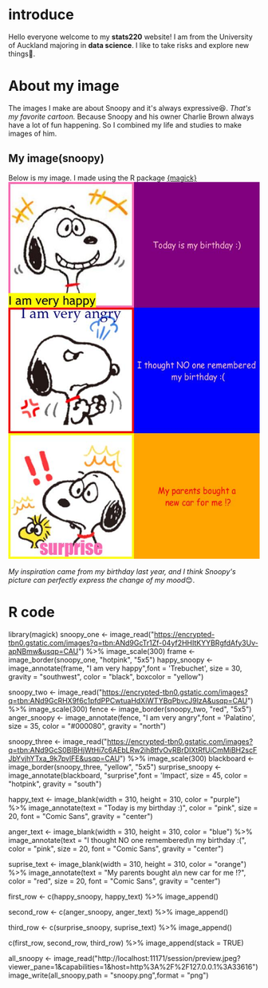 # introduce
Hello everyone welcome to my **stats220** website!
I am from the University of Auckland majoring in **data science**. I like to take risks and explore new things🙌.
# About my image
The images I make are about Snoopy and it's always expressive😆. _That's my favorite cartoon._ Because Snoopy and his owner Charlie Brown always have a lot of fun happening. So I combined my life and studies to make images of him.
## My image(snoopy)
Below is my image. I made using the R package [{magick}](https://cran.r-project.org/web/packages/magick/vignettes/intro.html)
![snoopy](https://github.com/RuoqiZhang7/stats220/blob/main/snoopy.png)

_My inspiration came from my birthday last year, and I think Snoopy's picture can perfectly express the change of my mood_😊.

# **R code**
library(magick)
snoopy_one <- image_read("https://encrypted-tbn0.gstatic.com/images?q=tbn:ANd9GcTr1Zf-04yf2HHItKYYBRgfdAfy3Uv-apNBmw&usqp=CAU") %>%
  image_scale(300)
frame <- image_border(snoopy_one, "hotpink", "5x5")
happy_snoopy <- image_annotate(frame, "I am very happy",font = 'Trebuchet', size = 30, gravity = "southwest", color = "black", boxcolor = "yellow")  

snoopy_two <- image_read("https://encrypted-tbn0.gstatic.com/images?q=tbn:ANd9GcRHX9f6c1pfdPPCwtuaHdXiWTYBqPbvcJ9lzA&usqp=CAU") %>%
  image_scale(300)
fence <- image_border(snoopy_two, "red", "5x5")
anger_snoopy <- image_annotate(fence, "I am very angry",font = 'Palatino', size = 35, color = "#000080", gravity = "north")

snoopy_three <- image_read("https://encrypted-tbn0.gstatic.com/images?q=tbn:ANd9GcS0BIBHjWtHi7c6AEbLRw2ih8tfvOvRBrDIXtRfUiCmMiBH2scFJbYvjhYTxa_9k7pvlFE&usqp=CAU") %>%
  image_scale(300)
blackboard <- image_border(snoopy_three, "yellow", "5x5")
surprise_snoopy <- image_annotate(blackboard, "surprise",font = 'Impact', size = 45, color = "hotpink", gravity = "south")

happy_text <- image_blank(width = 310, 
                          height = 310, 
                          color = "purple") %>%
  image_annotate(text = "Today is my birthday :)",
                 color = "pink",
                 size = 20,
                 font = "Comic Sans",
                 gravity = "center")

anger_text <- image_blank(width = 310, 
                         height = 310, 
                         color = "blue") %>%
  image_annotate(text = "I thought NO one remembered\n my birthday :(",
                 color = "pink",
                 size = 20,
                 font = "Comic Sans",
                 gravity = "center")

suprise_text <- image_blank(width = 310, 
                       height = 310, 
                       color = "orange") %>%
  image_annotate(text = "My parents bought a\n new car for me !?",
                 color = "red",
                 size = 20,
                 font = "Comic Sans",
                 gravity = "center")

first_row <- c(happy_snoopy, happy_text) %>%
  image_append()

second_row <- c(anger_snoopy, anger_text) %>%
  image_append()

third_row <- c(surprise_snoopy, suprise_text) %>%
  image_append()

c(first_row, second_row, third_row) %>%
  image_append(stack = TRUE)

all_snoopy <- image_read("http://localhost:11171/session/preview.jpeg?viewer_pane=1&capabilities=1&host=http%3A%2F%2F127.0.0.1%3A33616")
image_write(all_snoopy,path = "snoopy.png",format = "png")


